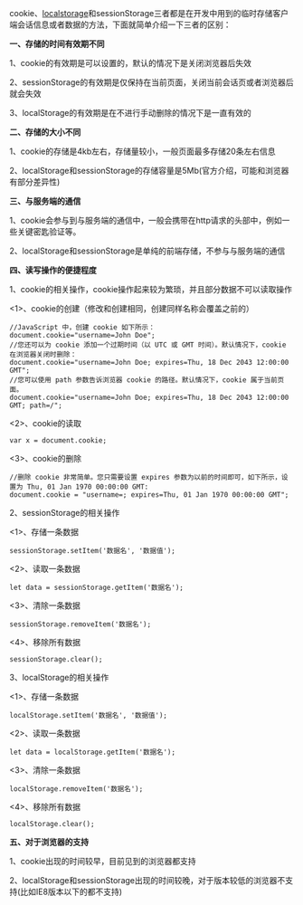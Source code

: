 cookie、[localstorage](https://so.csdn.net/so/search?q=localstorage&spm=1001.2101.3001.7020)和sessionStorage三者都是在开发中用到的临时存储客户端会话信息或者数据的方法，下面就简单介绍一下三者的区别：

**一、存储的时间有效期不同**

1、cookie的有效期是可以设置的，默认的情况下是关闭浏览器后失效

2、sessionStorage的有效期是仅保持在当前页面，关闭当前会话页或者浏览器后就会失效

3、localStorage的有效期是在不进行手动删除的情况下是一直有效的

**二、存储的大小不同**

1、cookie的存储是4kb左右，存储量较小，一般页面最多存储20条左右信息

2、localStorage和sessionStorage的存储容量是5Mb(官方介绍，可能和浏览器有部分差异性)

**三、与服务端的通信**

1、cookie会参与到与服务端的通信中，一般会携带在http请求的头部中，例如一些关键密匙验证等。

2、localStorage和sessionStorage是单纯的前端存储，不参与与服务端的通信

**四、读写操作的便捷程度**

1、cookie的相关操作，cookie操作起来较为繁琐，并且部分数据不可以读取操作

<1>、cookie的创建（修改和创建相同，创建同样名称会覆盖之前的）

```
//JavaScript 中，创建 cookie 如下所示：
document.cookie="username=John Doe";
//您还可以为 cookie 添加一个过期时间（以 UTC 或 GMT 时间）。默认情况下，cookie 在浏览器关闭时删除：
document.cookie="username=John Doe; expires=Thu, 18 Dec 2043 12:00:00 GMT";
//您可以使用 path 参数告诉浏览器 cookie 的路径。默认情况下，cookie 属于当前页面。
document.cookie="username=John Doe; expires=Thu, 18 Dec 2043 12:00:00 GMT; path=/";
```

<2>、cookie的读取

```
var x = document.cookie;
```

<3>、cookie的删除

````
//删除 cookie 非常简单。您只需要设置 expires 参数为以前的时间即可，如下所示，设置为 Thu, 01 Jan 1970 00:00:00 GMT:
document.cookie = "username=; expires=Thu, 01 Jan 1970 00:00:00 GMT";
````

2、sessionStorage的相关操作

<1>、存储一条数据

```
sessionStorage.setItem('数据名', '数据值');
```

<2>、读取一条数据

```
let data = sessionStorage.getItem('数据名');
```

<3>、清除一条数据

```
sessionStorage.removeItem('数据名');
```

<4>、移除所有数据

```
sessionStorage.clear();
```

3、localStorage的相关操作

<1>、存储一条数据

```
localStorage.setItem('数据名', '数据值');
```

<2>、读取一条数据

```
let data = localStorage.getItem('数据名');
```

<3>、清除一条数据

```
localStorage.removeItem('数据名');
```

<4>、移除所有数据

````
localStorage.clear();
````

**五、对于浏览器的支持**

1、cookie出现的时间较早，目前见到的浏览器都支持

2、localStorage和sessionStorage出现的时间较晚，对于版本较低的浏览器不支持(比如IE8版本以下的都不支持)

